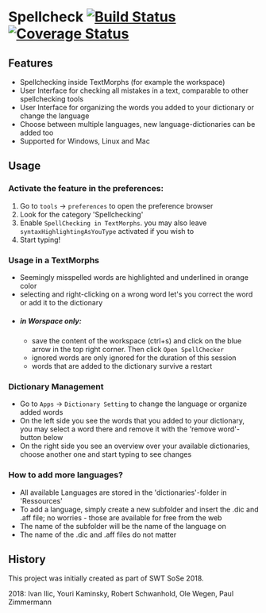 # Spellcheck [![Build Status](https://travis-ci.org/hpi-swa-teaching/SpellChecking.svg?branch=master)](https://travis-ci.org/hpi-swa-teaching/SpellChecking) [![Coverage Status](https://coveralls.io/repos/github/hpi-swa-teaching/SpellChecking/badge.svg?branch=master)](https://coveralls.io/github/hpi-swa-teaching/SpellChecking?branch=master)
 
## Features
 - Spellchecking inside TextMorphs (for example the workspace)
 - User Interface for checking all mistakes in a text, comparable to other spellchecking tools 
 - User Interface for organizing the words you added to your dictionary or change the language
 - Choose between multiple languages, new language-dictionaries can be added too
 - Supported for Windows, Linux and Mac

## Usage

### Activate the feature in the preferences:
1. Go to ```tools``` -> ```preferences``` to open the preference browser
2. Look for the category 'Spellchecking'
3. Enable ```SpellChecking in TextMorphs```. you may also leave ```syntaxHighlightingAsYouType``` activated if you wish to
4. Start typing! 

### Usage in a TextMorphs
- Seemingly misspelled words are highlighted and underlined in orange color
- selecting and right-clicking on a wrong word let's you correct the word or add it to the dictionary
- ##### in Worspace only: 
   - save the content of the workspace (ctrl+s) and click on the blue arrow in the top right corner. Then click ```Open SpellChecker```
   - ignored words are only ignored for the duration of this session 
   - words that are added to the dictionary survive a restart
   
### Dictionary Management
- Go to ```Apps``` -> ```Dictionary Setting``` to change the language or organize added words
- On the left side you see the words that you added to your dictionary, you may select a word there and remove it with the 'remove word'-button below
- On the right side you see an overview over your available dictionaries, choose another one and start typing to see changes

### How to add more languages?
- All available Languages are stored in the 'dictionaries'-folder in 'Ressources'
- To add a language, simply create a new subfolder and insert the .dic and .aff file; no worries - those are available for free from the web
- The name of the subfolder will be the name of the language on
- The name of the .dic and .aff files do not matter

## History
This project was initially created as part of SWT SoSe 2018.

2018: Ivan Ilic, Youri Kaminsky, Robert Schwanhold, Ole Wegen, Paul Zimmermann

